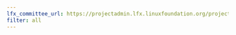 ```yaml
---
lfx_committee_url: https://projectadmin.lfx.linuxfoundation.org/project/a09410000182dD2AAI/collaboration/committees/a150a82d-69b9-4287-b1d4-1e679e57bb94
filter: all
---
```

